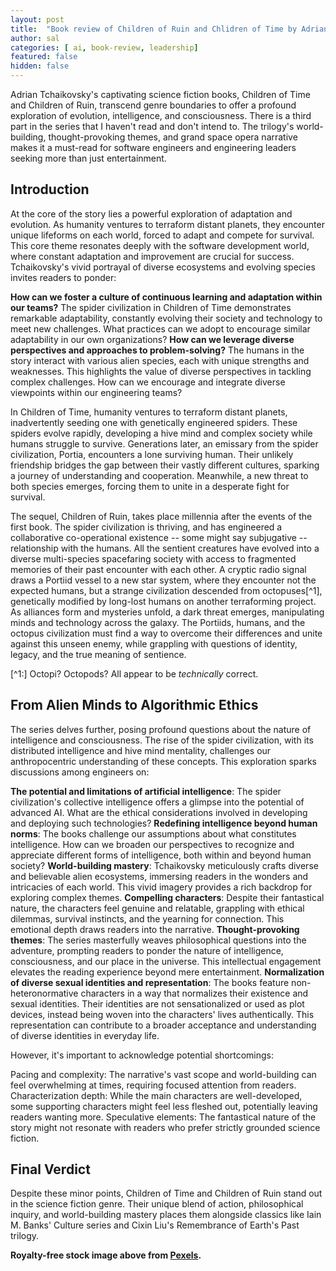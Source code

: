 ```yaml
---
layout: post
title:  "Book review of Children of Ruin and Chlidren of Time by Adrian Tchaikovsky"
author: sal
categories: [ ai, book-review, leadership]
featured: false
hidden: false
---
```


Adrian Tchaikovsky's captivating science fiction books, Children of Time and Children of Ruin, transcend genre boundaries to offer a profound exploration of evolution, intelligence, and consciousness. There is a third part in the series that I haven't read and don't intend to. The trilogy's  world-building, thought-provoking themes, and grand space opera narrative makes it a must-read for software engineers and engineering leaders seeking more than just entertainment.

## Introduction

At the core of the story lies a powerful exploration of adaptation and evolution. As humanity ventures to terraform distant planets, they encounter unique lifeforms on each world, forced to adapt and compete for survival. This core theme resonates deeply with the software development world, where constant adaptation and improvement are crucial for success. Tchaikovsky's vivid portrayal of diverse ecosystems and evolving species invites readers to ponder:

__How can we foster a culture of continuous learning and adaptation within our teams?__ The spider civilization in Children of Time demonstrates remarkable adaptability, constantly evolving their society and technology to meet new challenges. What practices can we adopt to encourage similar adaptability in our own organizations?
__How can we leverage diverse perspectives and approaches to problem-solving?__ The humans in the story interact with various alien species, each with unique strengths and weaknesses. This highlights the value of diverse perspectives in tackling complex challenges. How can we encourage and integrate diverse viewpoints within our engineering teams?

In Children of Time, humanity ventures to terraform distant planets, inadvertently seeding one with genetically engineered spiders. These spiders evolve rapidly, developing a hive mind and complex society while humans struggle to survive. Generations later, an emissary from the spider civilization, Portia, encounters a lone surviving human. Their unlikely friendship bridges the gap between their vastly different cultures, sparking a journey of understanding and cooperation. Meanwhile, a new threat to both species emerges, forcing them to unite in a desperate fight for survival.

The sequel, Children of Ruin, takes place millennia after the events of the first book. The spider civilization is thriving, and has engineered a collaborative co-operational existence -- some might say subjugative -- relationship with the humans. All the sentient creatures have evolved into a diverse multi-species spacefaring society with access to fragmented memories of their past encounter with each other. A cryptic radio signal draws a Portiid vessel to a new star system, where they encounter not the expected humans, but a strange civilization descended from octopuses[^1], genetically modified by long-lost humans on another terraforming project. As alliances form and mysteries unfold, a dark threat emerges, manipulating minds and technology across the galaxy. The Portiids, humans, and the octopus civilization must find a way to overcome their differences and unite against this unseen enemy, while grappling with questions of identity, legacy, and the true meaning of sentience.

[^1:] Octopi? Octopods? All appear to be _technically_ correct.

## From Alien Minds to Algorithmic Ethics

The series delves further, posing profound questions about the nature of intelligence and consciousness. The rise of the spider civilization, with its distributed intelligence and hive mind mentality, challenges our anthropocentric understanding of these concepts. This exploration sparks discussions among engineers on:

__The potential and limitations of artificial intelligence__: The spider civilization's collective intelligence offers a glimpse into the potential of advanced AI. What are the ethical considerations involved in developing and deploying such technologies?
__Redefining intelligence beyond human norms__: The books challenge our assumptions about what constitutes intelligence. How can we broaden our perspectives to recognize and appreciate different forms of intelligence, both within and beyond human society?
__World-building mastery__: Tchaikovsky meticulously crafts diverse and believable alien ecosystems, immersing readers in the wonders and intricacies of each world. This vivid imagery provides a rich backdrop for exploring complex themes.
__Compelling characters__: Despite their fantastical nature, the characters feel genuine and relatable, grappling with ethical dilemmas, survival instincts, and the yearning for connection. This emotional depth draws readers into the narrative.
__Thought-provoking themes__: The series masterfully weaves philosophical questions into the adventure, prompting readers to ponder the nature of intelligence, consciousness, and our place in the universe. This intellectual engagement elevates the reading experience beyond mere entertainment.
__Normalization of diverse sexual identities and representation__: The books feature non-heteronormative characters in a way that normalizes their existence and sexual identities. Their identities are not sensationalized or used as plot devices, instead being woven into the characters' lives authentically. This representation can contribute to a broader acceptance and understanding of diverse identities in everyday life.

However, it's important to acknowledge potential shortcomings:

Pacing and complexity: The narrative's vast scope and world-building can feel overwhelming at times, requiring focused attention from readers.
Characterization depth: While the main characters are well-developed, some supporting characters might feel less fleshed out, potentially leaving readers wanting more.
Speculative elements: The fantastical nature of the story might not resonate with readers who prefer strictly grounded science fiction.

## Final Verdict

Despite these minor points, Children of Time and Children of Ruin stand out in the science fiction genre. Their unique blend of action, philosophical inquiry, and world-building mastery places them alongside classics like Iain M. Banks' Culture series and Cixin Liu's Remembrance of Earth's Past trilogy.


__Royalty-free stock image above from [Pexels](https://www.pexels.com/).__